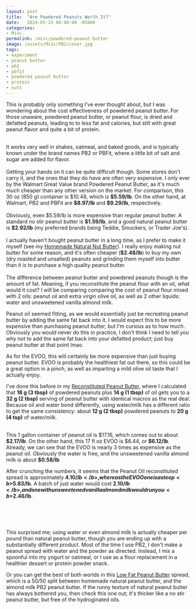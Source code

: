```yaml
---
layout: post
title:  "Are Powdered Peanuts Worth It?"
date:   2024-05-15 00:00:00 -05000
categories: 
- Misc.
permalink: /misc/powdered-peanut-butter
image: /assets/Misc/PB2/cover.jpg
tags: 
- experiment
- peanut butter
- pb2
- pbfit
- powdered peanut butter
- protein
- nuts
---
```


This is probably only something I've ever thought about, but I was wondering about the cost effectiveness of powdered peanut butter.  For those unaware, powdered peanut butter, or peanut flour, is dried and defatted peanuts, leading to to less fat and calories, but still with great peanut flavor and quite a bit of protein.  

<center><img src="/assets/Misc/PB2/facts.jpg" alt="" class="larger-image"></center><br>
It works very well in shakes, oatmeal, and baked goods, and is typically known under the brand names PB2 or PBFit, where a little bit of salt and sugar are added for flavor.

<center><img src="/assets/Misc/PB2/ing.jpg" alt="" class="larger-image"></center><br>
Getting your hands on it can be quite difficult though.  Some stores don't carry it, and the ones that they do have are often very expensive.  I only ever by the Walmart Great Value brand Powdered Peanut Butter, as it's much much cheaper than any other version on the market.  For comparison, this 30 oz (850 g) container is $10.48, which is <b>$5.59/lb</b>.  On the other hand, at Walmart, PB2 and PBFit are <b>$8.97/lb</b> and <b>$9.29/lb</b>, respectively.

<center><img src="/assets/Misc/PB2/pb2.jpg" alt="" class="larger-image"></center><br>
Obviously, even $5.59/lb is more expensive than regular peanut butter.  A standard no stir peanut butter is <b>$1.59/lb</b>, and a good natural peanut butter is <b>$2.92/lb</b> (my preferred brands being Teddie, Smuckers, or Trader Joe's).  

<center><img src="/assets/Misc/PB2/no-stir-teddie.jpg" alt="" class="larger-image"></center><br>
I actually haven't bought peanut butter in a long time, as I prefer to make it myself (see my <a href="/recipes/natural-peanut-butter">Homemade Natural Nut Butter</a>).  I really enjoy making nut butter for some reason, and it's often cheaper (<b>$2.48/lb</b>) to buy my own (dry roasted and unsalted) peanuts and grinding them myself into butter than it is to purchase a high quality peanut butter.

<center><img src="/assets/Misc/PB2/nuts.jpg" alt="" class="larger-image"></center><br>
The difference between peanut butter and powdered peanuts though is the amount of fat.  Meaning, if you reconstitute the peanut flour with an oil, what would it cost?  I will be comparing comparing the cost of peanut flour mixed with 2 oils: peanut oil and extra virgin olive oil, as well as 2 other liquids: water and unsweetened vanilla almond milk.

Peanut oil seemed fitting, as we would essentially just be recreating peanut butter by adding the same fat back into it.  I would expect this to be more expensive than purchasing peanut butter, but I'm curious as to how much.  Obviously you would never do this in practice, I don't think I need to tell you why not to add the same fat back into your defatted product; just buy peanut butter at that point lmao.

As for the EVOO, this will certainly be more expensive than just buying peanut butter.  EVOO is probably the healthiest fat out there, so this could be a great option in a pinch, as well as imparting a mild olive oil taste that I actually enjoy.

I've done this before in my <a href="/recipes/reconstituted-peanut-butter">Reconstituted Peanut Butter</a>, where I calculated that <b>18 g (3 tbsp)</b> of powdered peanuts plus <b>14 g (1 tbsp)</b> of oil gets you to a <b>32 g (2 tbsp)</b> serving of peanut butter with identical macros as the real deal.  Because oil and water bond differently, using water/milk has a different ratio to get the same consistency: about <b>12 g (2 tbsp)</b> powdered peanuts to <b>20 g (4 tsp)</b> of water/milk.

<center><img src="/assets/Misc/PB2/oil-milk.jpg" alt="" class="larger-image"></center><br>
This 1 gallon container of peanut oil is $17.16, which comes out to about <b>$2.17/lb</b>.  On the other hand, this 17 fl oz EVOO is $6.44, or <b>$6.12/lb</b>.  Already, we can see that the EVOO is nearly 3 times as expensive as the peanut oil.  Obviously the water is free, and the unsweetened vanilla almond milk is about <b>$0.58/lb</b>

After crunching the numbers, it seems that the Peanut Oil reconstituted spread is approximately <b>$4.10/lb</b>, whereas the EVOO one is a steep <b>$5.83/lb</b>. A batch of just water would cost <b>$2.10/lb</b>, and one with unsweetened vanilla almond milk would run you <b>$2.46/lb</b>.  

<center><img src="/assets/Misc/PB2/math-peanut-oil.jpg" alt=""></center><br>
<center><img src="/assets/Misc/PB2/math-evoo.jpg" alt=""></center><br>
<center><img src="/assets/Misc/PB2/math-water.jpg" alt=""></center><br>
<center><img src="/assets/Misc/PB2/math-milk.jpg" alt=""></center><br>
This surprised me; using water or even almond milk is actually cheaper per pound than natural peanut butter, though you are ending up with a substantially different product.  Most of the time I use PB2, I don't make a peanut spread with water and the powder as directed.  Instead, I mix a spoonful into my yogurt or oatmeal, or I use as a flour replacement in a healthier dessert or protein powder snack.

Or you can get the best of both worlds in this <a href="/recipes/low-fat-peanut-butter">Low Fat Peanut Butter</a> spread, which is a 50/50 split between homemade natural peanut butter, and the almond milk PB2 peanut butter.  If the runny texture of natural peanut butter has always bothered you, then check this one out;  it's thicker like a no stir peanut butter, but free of the hydroginated oils.